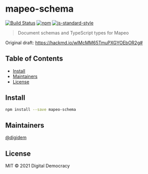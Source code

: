 # mapeo-schema

[![Build Status](https://img.shields.io/travis/digidem/mapeo-schema.svg)](https://travis-ci.com/digidem/mapeo-schema)
[![npm](https://img.shields.io/npm/v/mapeo-schema.svg)](https://www.npmjs.com/package/mapeo-schema)
[![js-standard-style](https://img.shields.io/badge/code%20style-standard-brightgreen.svg?maxAge=2592000)](http://standardjs.com/)

> Document schemas and TypeScript types for Mapeo

Original draft: https://hackmd.io/wlMcMM65TmuPXGYOEbOR2g#

## Table of Contents

- [Install](#install)
- [Maintainers](#maintainers)
- [License](#license)

## Install

```sh
npm install --save mapeo-schema
```

## Maintainers

[@digidem](https://github.com/digidem)

## License

MIT © 2021 Digital Democracy
